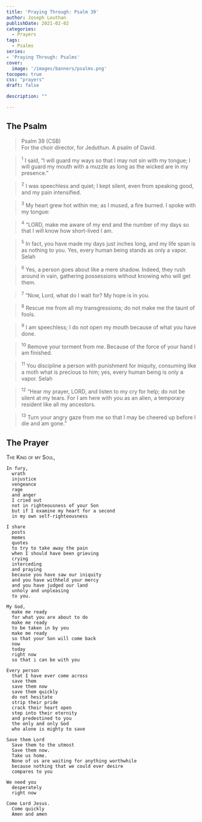 ```yaml
---
title: 'Praying Through: Psalm 39'
author: Joseph Louthan
publishDate: 2021-02-02
categories:
  - Prayers
tags:
  - Psalms
series:
- 'Praying Through: Psalms'
cover:
  image: '/images/banners/psalms.png'
tocopen: true
css: "prayers"
draft: false

description: ""

---
```

## The Psalm

>Psalm 39 (CSB)  
><sup></sup> For the choir director, for Jeduthun. A psalm of David. 

><sup>1</sup> I said, “I will guard my ways so that I may not sin with my tongue; I will guard my mouth with a muzzle as long as the wicked are in my presence.” 

><sup>2</sup> I was speechless and quiet; I kept silent, even from speaking good, and my pain intensified. 

><sup>3</sup> My heart grew hot within me; as I mused, a fire burned. I spoke with my tongue: 

><sup>4</sup> “LORD, make me aware of my end and the number of my days so that I will know how short-lived I am. 

><sup>5</sup> In fact, you have made my days just inches long, and my life span is as nothing to you. Yes, every human being stands as only a vapor. Selah 

><sup>6</sup> Yes, a person goes about like a mere shadow. Indeed, they rush around in vain, gathering possessions without knowing who will get them. 

><sup>7</sup> “Now, Lord, what do I wait for? My hope is in you. 

><sup>8</sup> Rescue me from all my transgressions; do not make me the taunt of fools. 

><sup>9</sup> I am speechless; I do not open my mouth because of what you have done. 

><sup>10</sup> Remove your torment from me. Because of the force of your hand I am finished. 

><sup>11</sup> You discipline a person with punishment for iniquity, consuming like a moth what is precious to him; yes, every human being is only a vapor. Selah 

><sup>12</sup> “Hear my prayer, LORD, and listen to my cry for help; do not be silent at my tears. For I am here with you as an alien, a temporary resident like all my ancestors. 

><sup>13</sup> Turn your angry gaze from me so that I may be cheered up before I die and am gone.”

## The Prayer

<div style="font-variant: small-caps;">
The King of my Soul,
</div>

```text
In fury,
  wrath
  injustice
  vengeance
  rage
  and anger
  I cried out
  not in righteousness of your Son
  but if I examine my heart for a second
  in my own self-righteousness

I share
  posts
  memes
  quotes
  to try to take away the pain
  when I should have been grieving
  crying
  interceding
  and praying
  because you have saw our iniquity
  and you have withheld your mercy
  and you have judged our land
  unholy and unpleasing
  to you.

My God,
  make me ready
  for what you are about to do
  make me ready
  to be taken in by you
  make me ready
  so that your Son will come back
  now
  today
  right now
  so that i can be with you

Every person
  that I have ever come across
  save them
  save them now
  save them quickly
  do not hesitate
  strip their pride
  crack their heart open
  step into their eternity
  and predestined to you
  the only and only God
  who alone is mighty to save

Save them Lord
  Save them to the utmost
  Save them now.
  Take us home.
  None of us are waiting for anything worthwhile
  because nothing that we could ever desire
  compares to you

We need you
  desperately
  right now

Come Lord Jesus.
  Come quickly
  Amen and amen
```
